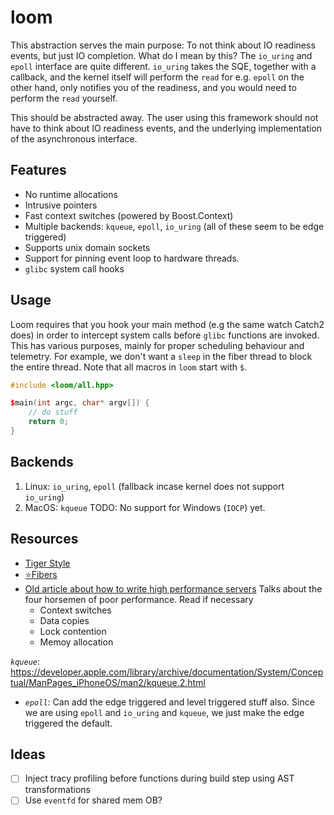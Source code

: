 # loom

This abstraction serves the main purpose: To not think about IO readiness events, but just IO completion.
What do I mean by this? The `io_uring` and `epoll` interface are quite different. `io_uring` takes the SQE,
together with a callback, and the kernel itself will perform the `read` for e.g. `epoll` on the other hand,
only notifies you of the readiness, and you would need to perform the `read` yourself.

This should be abstracted away. The user using this framework should not have to think about IO readiness events,
and the underlying implementation of the asynchronous interface.

## Features

- No runtime allocations
- Intrusive pointers
- Fast context switches (powered by Boost.Context)
- Multiple backends: `kqueue`, `epoll`, `io_uring` (all of these seem to be edge triggered)
- Supports unix domain sockets
- Support for pinning event loop to hardware threads.
- `glibc` system call hooks

## Usage

Loom requires that you hook your main method (e.g the same watch Catch2 does) in order to intercept system calls before
`glibc` functions are invoked. This has various purposes, mainly for proper scheduling behaviour and telemetry. For
example, we don't want a `sleep` in the fiber thread to block the entire thread. Note that all macros in `loom` start
with `$`.

```cpp
#include <loom/all.hpp>

$main(int argc, char* argv[]) {
    // do stuff
    return 0;
}
```

## Backends

1. Linux: `io_uring`, `epoll` (fallback incase kernel does not support `io_uring`)
2. MacOS: `kqueue`
   TODO: No support for Windows (`IOCP`) yet.

## Resources

- [Tiger Style](https://github.com/tigerbeetle/tigerbeetle/blob/main/docs/TIGER_STYLE.md)
- [⭐Fibers](https://graphitemaster.github.io/fibers/)
- [Old article about how to write high performance servers](https://web.archive.org/web/20060306033511/https://pl.atyp.us/content/tech/servers.html)
  Talks about the four horsemen of poor performance. Read if necessary
    - Context switches
    - Data copies
    - Lock contention
    - Memoy allocation

*`kqueue`*: https://developer.apple.com/library/archive/documentation/System/Conceptual/ManPages_iPhoneOS/man2/kqueue.2.html

- *`epoll`*: Can add the edge triggered and level triggered stuff also. Since we are using `epoll` and `io_uring`
  and `kqueue`,
  we just make the edge triggered the default.

## Ideas

- [ ] Inject tracy profiling before functions during build step using AST transformations
- [ ] Use `eventfd` for shared mem OB?
